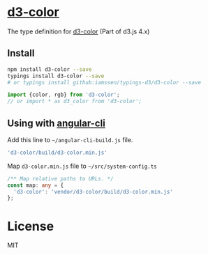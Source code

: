 [d3-color]
================================================
The type definition for [d3-color] (Part of d3.js 4.x)

Install
------------------------------------------------
```bash
npm install d3-color --save
typings install d3-color --save
# or typings install github:iamssen/typings-d3/d3-color --save
```

```typescript
import {color, rgb} from 'd3-color';
// or import * as d3_color from 'd3-color';
```

Using with [angular-cli]
------------------------------------------------
Add this line to `~/angular-cli-build.js` file.

```js
'd3-color/build/d3-color.min.js'
```

Map `d3-color.min.js` file to `~/src/system-config.ts`

```typescript
/** Map relative paths to URLs. */
const map: any = {
  'd3-color': 'vendor/d3-color/build/d3-color.min.js'
};
```

License
================================================
MIT


[d3-color]: https://github.com/d3/d3-color
[angular-cli]: https://github.com/angular/angular-cli